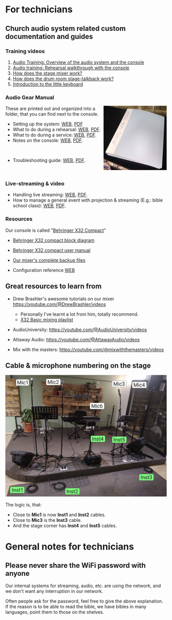 <h1>For technicians</h1>


## Church audio system related custom documentation and guides


### Training videos

1. [Audio Training: Overview of the audio system and the console](https://youtube.com/watch?v=Z1rGS40XmTA)
2. [Audio training: Rehearsal walkthrough with the console](https://youtu.be/CDxC-ptjJwU)
3. [How does the stage mixer work?](https://youtu.be/nRDQFHH9zpU)
4. [How does the drum room stage-talkback work?](https://youtu.be/nelw-jKgT6w)
5. [Introduction to the little keyboard](https://www.youtube.com/watch?v=bivtL445jj4)

### Audio Gear Manual


<img alt="" src="assets/manual.jpg"  align="right" style="float:right" height="200">

These are printed out and organized into a folder, that you can find next
to the console.

 * Setting up the system: [WEB](setup.md), [PDF](setup.pdf)
 * What to do during a rehearsal: [WEB](rehearsal.md), [PDF](rehearsal.pdf).
 * What to do during a service: [WEB](service.md), [PDF](service.pdf).
 * Notes on the console: [WEB](notes_on_the_console.md), [PDF](notes_on_the_console.pdf).

<br>

* Troubleshooting guide: [WEB](troubleshooting.md), [PDF](troubleshooting.pdf).

<br clear="both" style="clear:both"/>

### Live-streaming & video

 * Handling live streaming: [WEB](video.md), [PDF](video.pdf).
 * How to manage a general event with projection & streaming (E.g.: bible school class): [WEB](other_guides/general_event.md), [PDF](other_guides/general_event.pdf).

### Resources

Our console is called "[Behringer X32 Compact](https://www.behringer.com/product.html?modelCode=P0AAP)"

 * [Behringer X32 compact block diagram](assets/x32/blockdiagram.png)
 * [Behringer X32 compact user manual](https://mediadl.musictribe.com/media/sys_master/h1f/h56/8849797021726.pdf)
 * [Our mixer's complete backup files](assets/console/files/mixer_backups)

 * Configuration reference [WEB](../setup/configuration_reference.md)

## Great resources to learn from

* Drew Brashler's awesome tutorials on our mixer https://youtube.com/@DrewBrashler/videos
    * Personally I've learnt a lot from him, totally recommend.
    * [X32 Basic mixing playlist](https://www.youtube.com/watch?v=pmMGCYIoxzA&list=PLZNYaC2mTs0h-Y2sWMvVP4GftI-ORt-9T)

* AudioUniversity: https://youtube.com/@AudioUniversity/videos
* Attaway Audio: https://youtube.com/@AttawayAudio/videos
* Mix with the masters: https://youtube.com/@mixwiththemasters/videos

## Cable & microphone numbering on the stage

![stage.jpg](../for_worship_team/assets/stage.jpg)

The logic is, that:

* Close to **Mic1** is now **Inst1** and **Inst2** cables.
* Close to **Mic3** is the **Inst3** cable.
* And the stage corner has **Inst4** and **Inst5** cables.


# General notes for technicians

## Please never share the WiFi password with anyone
Our internal systems for streaming, audio, etc. are using the network, and we don't want any interruption in our network.

Often people ask for the password, feel free to give the above explanation.
If the reason is to be able to read the bible, we have bibles in many languages, point them 
to those on the shelves.

